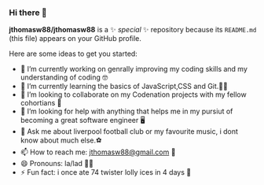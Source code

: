 ### Hi there 👋


**jthomasw88/jthomasw88** is a ✨ _special_ ✨ repository because its `README.md` (this file) appears on your GitHub profile.

Here are some ideas to get you started:

- 🔭 I’m currently working on genrally improving my coding skills and my understanding of coding 🤓
- 🌱 I’m currently learning the basics of JavaScript,CSS and Git.👨‍🏫
- 👯 I’m looking to collaborate on my Codenation projects with my fellow cohortians 📜
- 🤔 I’m looking for help with anything that helps me in my pursiut of becoming a great software engineer 🖥️ 
- 💬 Ask me about liverpool football club or my favourite music, i dont know about much else.⚽
- 📫 How to reach me: jthomasw88@gmail.com 📧
- 😄 Pronouns: la/lad 👨‍🎤
- ⚡ Fun fact: i once ate 74 twister lolly ices in 4 days 🍭

